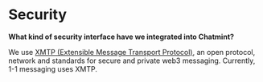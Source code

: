 # Security

**What kind of security interface have we integrated into Chatmint?**

We use [XMTP (Extensible Message Transport Protocol)](https://xmtp.org/), an open protocol, network and standards for secure and private web3 messaging. Currently, 1-1 messaging uses XMTP.
